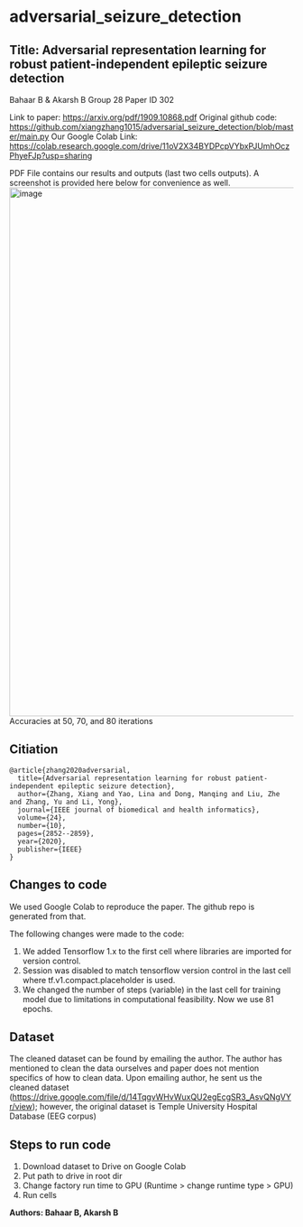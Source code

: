 # adversarial_seizure_detection
## Title: Adversarial representation learning for robust patient-independent epileptic seizure detection 
Bahaar B & Akarsh B
Group 28
Paper ID 302

Link to paper: https://arxiv.org/pdf/1909.10868.pdf
Original github code: https://github.com/xiangzhang1015/adversarial_seizure_detection/blob/master/main.py
Our Google Colab Link: https://colab.research.google.com/drive/11oV2X34BYDPcpVYbxPJUmhOczPhyeFJp?usp=sharing

PDF File contains our results and outputs (last two cells outputs). A screenshot is provided here below for convenience as well.
<img width="937" alt="image" src="https://user-images.githubusercontent.com/43009733/167318688-4c57b8f2-976c-411e-8d09-9e8b97213f60.png">
Accuracies at 50, 70, and 80 iterations

## Citiation

    @article{zhang2020adversarial,
      title={Adversarial representation learning for robust patient-independent epileptic seizure detection},
      author={Zhang, Xiang and Yao, Lina and Dong, Manqing and Liu, Zhe and Zhang, Yu and Li, Yong},
      journal={IEEE journal of biomedical and health informatics},
      volume={24},
      number={10},
      pages={2852--2859},
      year={2020},
      publisher={IEEE}
    }

## Changes to code
We used Google Colab to reproduce the paper. The github repo is generated from that. 

The following changes were made to the code:
1. We added Tensorflow 1.x to the first cell where libraries are imported for version control. 
2. Session was disabled to match tensorflow version control in the last cell where tf.v1.compact.placeholder is used.
3. We changed the number of steps (variable) in the last cell for training model due to limitations in computational feasibility. Now we use 81 epochs.

## Dataset
The cleaned dataset can be found by emailing the author. The author has mentioned to clean the data ourselves and paper does not mention specifics of how to clean data. Upon emailing author, he sent us the cleaned dataset (https://drive.google.com/file/d/14TqgvWHvWuxQU2egEcgSR3_AsvQNgVYr/view); however, the original dataset is Temple University Hospital Database (EEG corpus)

## Steps to run code
1. Download dataset to Drive on Google Colab
2. Put path to drive in root dir
3. Change factory run time to GPU (Runtime > change runtime type > GPU)
4. Run cells 



**Authors: Bahaar B, Akarsh B**

